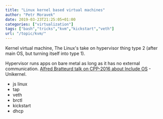 ```yaml
---
title: "Linux kernel based virtual machines"
author: "Petr Moravek"
date: 2019-03-23T21:25:05+01:00
categories: ["virtualization"]
tags: ["bash","tricks","kvm","kickstart","veth"]
url: "/topic/kvm/"
---
```


Kernel virtual machine, The Linux's take on hypervisor thing type 2 (after main OS, but turning itself into type 1).

<!--more-->

Hypervisor runs apps on bare metal as long as it has no external communication.
[Alfred Bratteurd talk on CPP-2016 about Include OS](https://www.youtube.com/watch?v=t4etEwG2_LY) - Unikernel.

* js linux
* tap
* veth
* brctl
* kickstart
* dhcp
